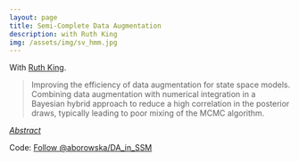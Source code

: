 ```yaml
---
layout: page
title: Semi-Complete Data Augmentation
description: with Ruth King
img: /assets/img/sv_hmm.jpg
---
```


<script type="text/javascript">
 function showhide(id) {
    var e = document.getElementById(id);
    e.style.display = (e.style.display == 'block') ? 'none' : 'block';
 }
</script>
   
With [Ruth King](http://www.maths.ed.ac.uk/~rking33/).

> Improving the efficiency of data augmentation for state space models. Combining data augmentation with numerical integration in a Bayesian hybrid approach to reduce a high correlation in the posterior draws, typically leading to poor mixing of the MCMC algorithm.

<i class="fa fa-sticky-note" aria-hidden="true"></i> <a href="javascript:showhide('scda')">_Abstract_</a>
<div id="scda" style="display:none;">
<p>  <div style="font-size:0.85em; text-align: justify;">
We present a novel method to improve the efficiency of data augmentation algorithms for state-space models. Data augmentation is a standard approach to perform Bayesian inference, which is able to fit any type of model via imputing all of the unknown states in the complete-data likelihood. However, due to often very high correlation this typically leads to poor mixing of the MCMC algorithm. We propose to circumvent this inefficiency by combining data augmentation with numerical integration in a Bayesian hybrid approach. The underlying idea is to combine the good aspects of both methods but removing the problems that arise. For data augmentation the problem is that of highly correlated unknown states; for numerical integration the problem is that of the curse of dimensionality. To this end, we utilise the structure of the unknown states which can be split into two types: auxiliary variables, which are imputed within the MCMC algorithm using data augmentation; and "integrable" states, which are numerically integrated out within the likelihood expression. The idea is to specify the unknown states in such a way that the algorithm is efficient. The proposed technique can be  applied to different types of problems including  estimation of the stochastic volatility for financial data or abundance estimation for ecological time series. </div> </p>
</div>

Code: <a class="github-button" href="https://github.com/aborowska/DA_in_SSM" data-size="large" aria-label="Follow @aborowska/DA_in_SSM on GitHub">Follow @aborowska/DA_in_SSM</a>